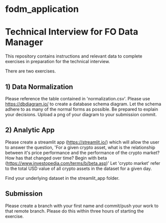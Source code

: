 # fodm_application
# Technical Interview for FO Data Manager

This repository contains instructions and relevant data to complete exercises in preparation for the technical interview.

There are two exercises.

## 1) Data Normalization

Please reference the table contained in 'normalization.csv'. Please use https://dbdiagram.io/ to create a database schema diagram. Let the schema adhere to as many of the normal forms as possible. Be prepared to explain your decisions. Upload a png of your diagram to your submission commit.

## 2) Analytic App

Please create a streamlit app (https://streamlit.io/) which will allow the user to answer the question, 'For a given crypto asset, what is the relationship between it's price performance and the performance of the crypto market? How has that changed over time? Begin with beta (https://www.investopedia.com/terms/b/beta.asp)' Let 'crypto market' refer to the total USD value of all crypto assets in the dataset for a given day.

Find your underlying dataset in the streamlit_app folder.


## Submission

Please create a branch with your first name and commit/push your work to that remote branch. Please do this within three hours of starting the exercise. 


